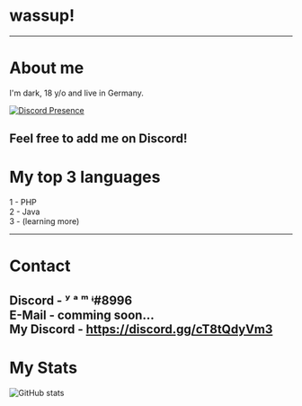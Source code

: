 # wassup!
---
# About me
I'm dark, 18 y/o and live in Germany. <br />

[![Discord Presence](https://lanyard.cnrad.dev/api/626101220116791296
                            )](https://discord.com/users/219191061199847424)

Feel free to add me on Discord!
---
# My top 3 languages
1 - PHP<br />
2 - Java<br />
3 - (learning more)<br />

---
# Contact
Discord - ʸ  ᵃ  ᵐ  ᶤ#8996<br />
E-Mail - comming soon...<br />
My Discord - https://discord.gg/cT8tQdyVm3
---
# My Stats
![GitHub stats](https://github-readme-stats.vercel.app/api?username=darkvirus6627&show_icons=true&theme=tokyonight)
